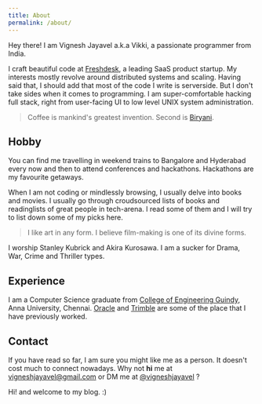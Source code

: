 ```yaml
---
title: About
permalink: /about/
---
```


Hey there! I am Vignesh Jayavel a.k.a Vikki, a passionate programmer from India.

I craft beautiful code at <a href="http://www.freshdesk.com" target="_blank">Freshdesk</a>, a leading SaaS product startup. 
My interests mostly revolve around distributed systems and scaling. Having said that, I should add that most of the code I write is serverside. But I don't take sides when it comes to programming. 
I am super-comfortable hacking full stack, right from user-facing UI to low level UNIX system administration.

> Coffee is mankind's greatest invention. Second is <a href="https://en.wikipedia.org/wiki/Biryani" target="_blank">Biryani</a>.

## Hobby

You can find me travelling in weekend trains to Bangalore and Hyderabad every now and then to attend conferences and hackathons. Hackathons are my favourite getaways. 

When I am not coding or mindlessly browsing, I usually delve into books and movies.
I usually go through croudsourced lists of books and readinglists of great people in tech-arena. 
I read some of them and I will try to list down some of my picks here.

> I like art in any form. I believe film-making is one of its divine forms.

I worship Stanley Kubrick and Akira Kurosawa. I am a sucker for Drama, War, Crime and Thriller types. 

## Experience

I am a Computer Science graduate from <a href="https://en.wikipedia.org/wiki/College_of_Engineering,_Guindy" target="_blank">College of Engineering Guindy</a>, Anna University, Chennai. <a href="http://www.oracle.com" target="_blank">Oracle</a> and <a href="http://www.trimble.com" target="_blank">Trimble</a> are some of the place that I have previously worked. 

## Contact

If you have read so far, I am sure you might like me as a person. It doesn't cost much to connect nowadays.
Why not **hi** me at <a href="mailto:vigneshjayavel@gmail.com">vigneshjayavel@gmail.com</a> or DM me at <a href="http://twitter.com/vigneshjayavel">@vigneshjayavel</a> ? 

Hi! and welcome to my blog. :)